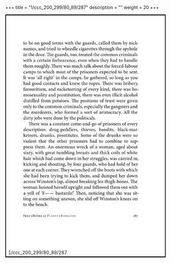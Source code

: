 +++
title = "1/ccc_200_299/80_89/287"
description = ""
weight = 20
+++

<table style="border:2px solid black;max-width:800px;max-height:800px;" 
><tr><td><img class="center-fit-jpg"
src="/jpg_/out_jpg_1984__287.jpg"  >1/ccc_200_299/80_89/287</img></td></tr></table>